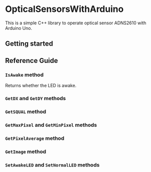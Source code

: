 # OpticalSensorsWithArduino

This is a simple C++ library to operate optical sensor ADNS2610 with Arduino Uno. 

## Getting started

## Reference Guide

### `IsAwake` method
Returns whether the LED is awake.

### `GetDX` and `GetDY` methods

### `GetSQUAL` method

### `GetMaxPixel` and `GetMinPixel` methods

### `GetPixelAverage` method

### `GetImage` method

### `SetAwakeLED` and `SetNormalLED` methods
